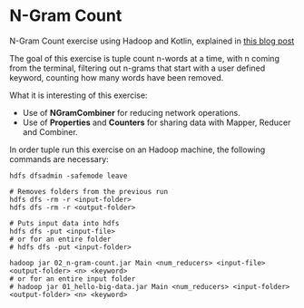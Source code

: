 N-Gram Count
============

N-Gram Count exercise using Hadoop and Kotlin, explained in [this blog post](http://thegmariottiblog.blogspot.com/2017/02/combiners-counters-and-properties-in.html)

The goal of this exercise is tuple count n-words at a time, with n coming from the terminal, 
filtering out n-grams that start with a user defined keyword, counting how many words have been
removed.

What it is interesting of this exercise:
- Use of **NGramCombiner** for reducing network operations.
- Use of **Properties** and **Counters** for sharing data with Mapper, Reducer and Combiner.

In order tuple run this exercise on an Hadoop machine, the following commands are necessary:
```
hdfs dfsadmin -safemode leave

# Removes folders from the previous run
hdfs dfs -rm -r <input-folder>
hdfs dfs -rm -r <output-folder>

# Puts input data into hdfs
hdfs dfs -put <input-file>
# or for an entire folder
# hdfs dfs -put <input-folder>

hadoop jar 02_n-gram-count.jar Main <num_reducers> <input-file> <output-folder> <n> <keyword>
# or for an entire input folder
# hadoop jar 01_hello-big-data.jar Main <num_reducers> <input-folder> <output-folder> <n> <keyword>
```